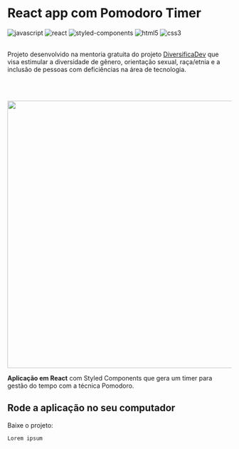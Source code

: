 # React app com Pomodoro Timer
<div style"display: inline_block">
  <img aling="center" alt="javascript" src="https://img.shields.io/badge/JavaScript-282a36?style=for-the-badge&logo=javascript&logoColor=white" />
  <img aling="center" alt="react" src="https://img.shields.io/badge/React-282a36?style=for-the-badge&logo=react&logoColor=white" />
  <img aling="center" alt="styled-components" src="https://img.shields.io/badge/styled--components-282a36?style=for-the-badge&logo=styled-components&logoColor=white" />
  <img aling="center" alt="html5" src="https://img.shields.io/badge/HTML5-282a36?style=for-the-badge&logo=html5&logoColor=white" />
  <img aling="center" alt="css3" src="https://img.shields.io/badge/CSS3-282a36?style=for-the-badge&logo=css3&logoColor=white" />
</div>

<br />

Projeto desenvolvido na mentoria gratuita do projeto [DiversificaDev](https://diversifica.dev/) que visa estimular a diversidade de gênero, orientação sexual, raça/etnia e a inclusão de pessoas com deficiências na área de tecnologia.

<br />
<br />
<p align="center">
  <img align="center" width="600" src="https://diversifica.dev/wp-content/uploads/2022/12/Screen-Shot-2022-12-19-at-13.23.15-1024x561.png">
</p>



<strong>Aplicação em React</strong> com Styled Components que gera um timer para gestão do tempo com a técnica Pomodoro.

## Rode a aplicação no seu computador
Baixe o projeto:
```
Lorem ipsum
```


